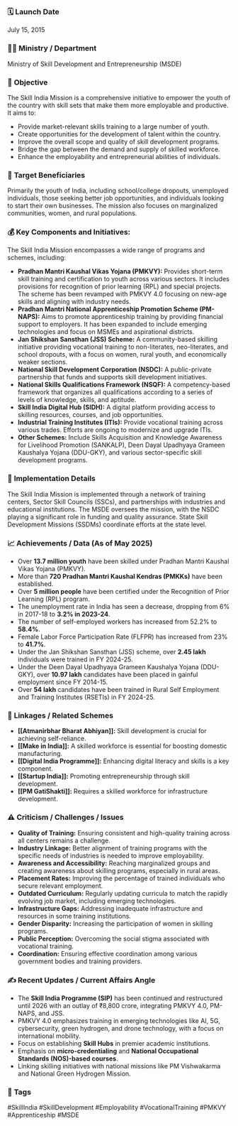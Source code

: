 
### 🗓️ **Launch Date**
July 15, 2015

### 🧑‍🏫 **Ministry / Department**
Ministry of Skill Development and Entrepreneurship (MSDE)

### 🎯 **Objective**
The Skill India Mission is a comprehensive initiative to empower the youth of the country with skill sets that make them more employable and productive. It aims to:
- Provide market-relevant skills training to a large number of youth.
- Create opportunities for the development of talent within the country.
- Improve the overall scope and quality of skill development programs.
- Bridge the gap between the demand and supply of skilled workforce.
- Enhance the employability and entrepreneurial abilities of individuals.

### 👥 **Target Beneficiaries**
Primarily the youth of India, including school/college dropouts, unemployed individuals, those seeking better job opportunities, and individuals looking to start their own businesses. The mission also focuses on marginalized communities, women, and rural populations.

### 💰 **Key Components and Initiatives:**
The Skill India Mission encompasses a wide range of programs and schemes, including:

-   **Pradhan Mantri Kaushal Vikas Yojana (PMKVY):** Provides short-term skill training and certification to youth across various sectors. It includes provisions for recognition of prior learning (RPL) and special projects. The scheme has been revamped with PMKVY 4.0 focusing on new-age skills and aligning with industry needs.
-   **Pradhan Mantri National Apprenticeship Promotion Scheme (PM-NAPS):** Aims to promote apprenticeship training by providing financial support to employers. It has been expanded to include emerging technologies and focus on MSMEs and aspirational districts.
-   **Jan Shikshan Sansthan (JSS) Scheme:** A community-based skilling initiative providing vocational training to non-literates, neo-literates, and school dropouts, with a focus on women, rural youth, and economically weaker sections.
-   **National Skill Development Corporation (NSDC):** A public-private partnership that funds and supports skill development initiatives.
-   **National Skills Qualifications Framework (NSQF):** A competency-based framework that organizes all qualifications according to a series of levels of knowledge, skills, and aptitude.
-   **Skill India Digital Hub (SIDH):** A digital platform providing access to skilling resources, courses, and job opportunities.
-   **Industrial Training Institutes (ITIs):** Provide vocational training across various trades. Efforts are ongoing to modernize and upgrade ITIs.
-   **Other Schemes:** Include Skills Acquisition and Knowledge Awareness for Livelihood Promotion (SANKALP), Deen Dayal Upadhyaya Grameen Kaushalya Yojana (DDU-GKY), and various sector-specific skill development programs.

### 📍 **Implementation Details**
The Skill India Mission is implemented through a network of training centers, Sector Skill Councils (SSCs), and partnerships with industries and educational institutions. The MSDE oversees the mission, with the NSDC playing a significant role in funding and quality assurance. State Skill Development Missions (SSDMs) coordinate efforts at the state level.

### 📈 **Achievements / Data** (As of May 2025)
- Over **13.7 million youth** have been skilled under Pradhan Mantri Kaushal Vikas Yojana (PMKVY).
- More than **720 Pradhan Mantri Kaushal Kendras (PMKKs)** have been established.
- Over **5 million people** have been certified under the Recognition of Prior Learning (RPL) program.
- The unemployment rate in India has seen a decrease, dropping from 6% in 2017-18 to **3.2% in 2023-24**.
- The number of self-employed workers has increased from 52.2% to **58.4%**.
- Female Labor Force Participation Rate (FLFPR) has increased from 23% to **41.7%**.
- Under the Jan Shikshan Sansthan (JSS) scheme, over **2.45 lakh** individuals were trained in FY 2024-25.
- Under the Deen Dayal Upadhyaya Grameen Kaushalya Yojana (DDU-GKY), over **10.97 lakh** candidates have been placed in gainful employment since FY 2014-15.
- Over **54 lakh** candidates have been trained in Rural Self Employment and Training Institutes (RSETIs) in FY 2024-25.

### 🧩 **Linkages / Related Schemes**
-   **[[Atmanirbhar Bharat Abhiyan]]:** Skill development is crucial for achieving self-reliance.
-   **[[Make in India]]:** A skilled workforce is essential for boosting domestic manufacturing.
-   **[[Digital India Programme]]:** Enhancing digital literacy and skills is a key component.
-   **[[Startup India]]:** Promoting entrepreneurship through skill development.
-   **[[PM GatiShakti]]:** Requires a skilled workforce for infrastructure development.

### ⚠️ **Criticism / Challenges / Issues**
-   **Quality of Training:** Ensuring consistent and high-quality training across all centers remains a challenge.
-   **Industry Linkage:** Better alignment of training programs with the specific needs of industries is needed to improve employability.
-   **Awareness and Accessibility:** Reaching marginalized groups and creating awareness about skilling programs, especially in rural areas.
-   **Placement Rates:** Improving the percentage of trained individuals who secure relevant employment.
-   **Outdated Curriculum:** Regularly updating curricula to match the rapidly evolving job market, including emerging technologies.
-   **Infrastructure Gaps:** Addressing inadequate infrastructure and resources in some training institutions.
-   **Gender Disparity:** Increasing the participation of women in skilling programs.
-   **Public Perception:** Overcoming the social stigma associated with vocational training.
-   **Coordination:** Ensuring effective coordination among various government bodies and training providers.

### ✍️ **Recent Updates / Current Affairs Angle**
- The **Skill India Programme (SIP)** has been continued and restructured until 2026 with an outlay of ₹8,800 crore, integrating PMKVY 4.0, PM-NAPS, and JSS.
- PMKVY 4.0 emphasizes training in emerging technologies like AI, 5G, cybersecurity, green hydrogen, and drone technology, with a focus on international mobility.
- Focus on establishing **Skill Hubs** in premier academic institutions.
- Emphasis on **micro-credentialing** and **National Occupational Standards (NOS)-based courses**.
- Linking skilling initiatives with national missions like PM Vishwakarma and National Green Hydrogen Mission.

### 🔗 **Tags**
#SkillIndia #SkillDevelopment #Employability #VocationalTraining #PMKVY #Apprenticeship #MSDE